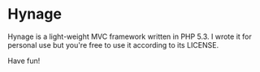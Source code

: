 # Hynage

Hynage is a light-weight MVC framework written in PHP 5.3.
I wrote it for personal use but you're free to use it according to its LICENSE.

Have fun!